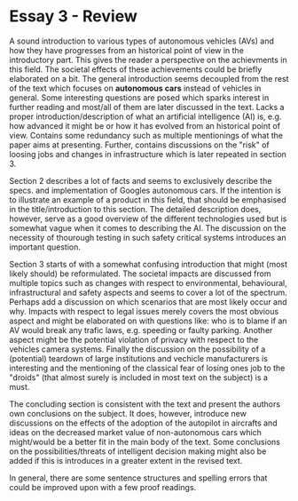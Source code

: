 # Essay 3 - Review



A sound introduction to various types of autonomous vehicles (AVs) and how they have progresses from an historical point of view in the introductory part. This gives the reader a perspective on the achievments in this field. The societal effects of these achievements could be briefly elaborated on a bit. The general introduction seems decoupled from the rest of the text which focuses on **autonomous cars** instead of vehicles in general. Some interesting questions are posed which sparks interest in further reading and most/all of them are later discussed in the text.  Lacks a proper introduction/description of what an artificial intelligence (AI) is, e.g. how advanced it might be or how it has evolved from an historical point of view. Contains some redundancy such as multiple mentionings of what the paper aims at presenting. Further, contains discussions on the "risk" of loosing jobs and changes in infrastructure which is later repeated in section 3.

Section 2 describes a lot of facts and seems to exclusively describe the specs. and implementation of Googles autonomous cars. If the intention is to illustrate an example of a product in this field, that should be emphasised in the title/introduction to this section. The detailed description does, however, serve as a good overview of the different technologies used but is somewhat vague when it comes to describing the AI. The discussion on the necessity of thourough testing in such safety critical systems introduces an important question.

Section 3 starts of with a somewhat confusing introduction that might (most likely should) be reformulated. The societal impacts are discussed from multiple topics such as changes with respect to environmental, behavioural, infrastructural and safety aspects and seems to cover a lot of the spectrum. Perhaps add a discussion on which scenarios that are most likely occur and why. Impacts with respect to legal issues merely covers the most obvious aspect and might be elaborated on with questions like: who is to blame if an AV would break any trafic laws, e.g. speeding or faulty parking. Another aspect might be the potential violation of privacy with respect to the vehicles camera systems. Finally the discussion on the possibility of a (potential) teardown of large institutions and vechicle manufacturers is interesting and the mentioning of the classical fear of losing ones job to the "droids" (that almost surely is included in most text on the subject) is a must.

The concluding section is consistent with the text and present the authors own conclusions on the subject. It does, however, introduce new discussions on the effects of the adoption of the autopilot in aircrafts and ideas on the decreased market value of non-autonomous cars which might/would be a better fit in the main body of the text. Some conclusions on the possibilities/threats of intelligent decision making might also be added if this is introduces in a greater extent in the revised text.

In general, there are some sentence structures and spelling errors that could be improved upon with a few proof readings.







